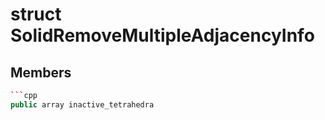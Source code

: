 # struct SolidRemoveMultipleAdjacencyInfo


## Members

```cpp
```cpp
public array inactive_tetrahedra
```
```



